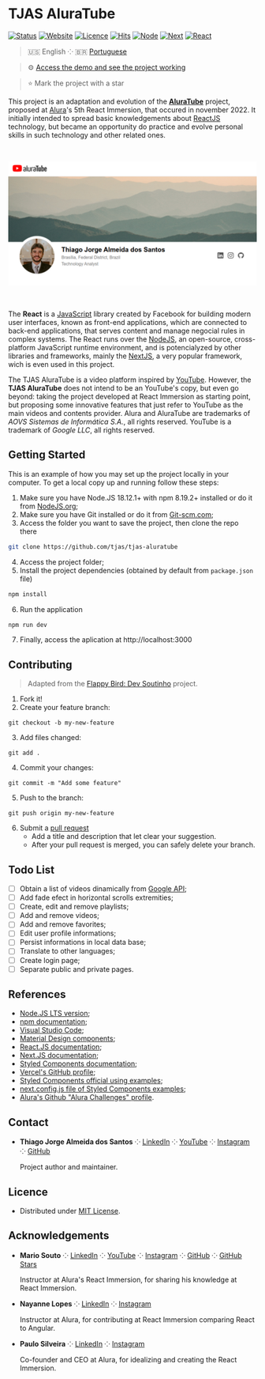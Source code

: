 # TJAS AluraTube

[![Status](https://img.shields.io/badge/status-active-brightgreen.svg)](./README.md)
[![Website](https://img.shields.io/website?down_color=brightred&down_message=offline&up_color=brightgreen&up_message=online&url=https%3A%2F%2Ftjas-aluratube.vercel.app%2F)](https://tjas-aluratube.vercel.app/)
[![Licence](https://img.shields.io/github/license/tjas/tjas-aluratube?color=blue)](./LICENSE.md)
[![Hits](https://hits.seeyoufarm.com/api/count/incr/badge.svg?url=https%3A%2F%2Fgithub.com%2Ftjas%2Ftjas-aluratube&count_bg=%23007EC6&title_bg=%23555555&title=hits&edge_flat=false)](https://hits.seeyoufarm.com)
[![Node](https://img.shields.io/badge/node-v18.12.1-green)](https://nodejs.org/en/)
[![Next](https://img.shields.io/badge/next-v13.0.2-yellow)](https://nextjs.org/)
[![React](https://img.shields.io/badge/react-v18.2.0-orange)](https://reactjs.org/)


> 🇺🇸 English ⁘ 🇧🇷 [Portuguese](./README_pt-br.md)

> ⚙️ [Access the demo and see the project working](https://tjas-aluratube.vercel.app/)

> ⭐ Mark the project with a star

This project is an adaptation and evolution of the **[AluraTube](https://github.com/alura-challenges/aluratube)** project, proposed at [Alura](https://www.alura.com.br/)'s 5th React Immersion, that occured in november 2022. It initially intended to spread basic knowledgements about [ReactJS](https://reactjs.org/) technology, but became an opportunity do practice and evolve personal skills in such technology and other related ones.

<br />
<p align="center">
    <img alt="Preview" src="./screenshots/preview.png" width="800" />
</p>
<br />

The **React** is a [JavaScript](https://www.javascript.com/) library created by Facebook for building modern user interfaces, known as front-end applications, which are connected to back-end applications, that serves content and manage negocial rules in complex systems. The React runs over the [NodeJS](https://nodejs.org/en/), an open-source, cross-platform JavaScript runtime environment, and is potencialyzed by other libraries and frameworks, mainly the [NextJS](https://nextjs.org/), a very popular framework, wich is even used in this project.

The TJAS AluraTube is a video platform inspired by [YouTube](https://www.youtube.com/). However, the **TJAS AluraTube** does not intend to be an YouTube's copy, but even go beyond: taking the project developed at React Immersion as starting point, but proposing some innovative features that just refer to YouTube as the main videos and contents provider. Alura and AluraTube are trademarks of _AOVS Sistemas de Informática S.A._, all rights reserved. YouTube is a trademark of _Google LLC_, all rights reserved.

## Getting Started

This is an example of how you may set up the project locally in your computer. To get a local copy up and running follow these steps:

1. Make sure you have Node.JS 18.12.1+ with npm 8.19.2+ installed or do it from [NodeJS.org](https://nodejs.org/en/download/);
2. Make sure you have Git installed or do it from [Git-scm.com](https://git-scm.com/);
3. Access the folder you want to save the project, then clone the repo there
```sh
git clone https://github.com/tjas/tjas-aluratube
```
4. Access the project folder;
5. Install the project dependencies (obtained by default from `package.json` file)
```sh
npm install
```
6. Run the application
```sh
npm run dev
```
7. Finally, access the aplication at http://localhost:3000

## Contributing

> Adapted from the [Flappy Bird: Dev Soutinho](https://github.com/omariosouto/flappy-bird-devsoutinho/blob/master/CONTRIBUTING.md) project.

1. Fork it!
2. Create your feature branch:
```
git checkout -b my-new-feature
```
3. Add files changed:
```
git add .
```
4. Commit your changes:
```
git commit -m "Add some feature"
```
5. Push to the branch:
```
git push origin my-new-feature
```
6. Submit a [pull request](https://docs.github.com/en/pull-requests/collaborating-with-pull-requests/proposing-changes-to-your-work-with-pull-requests/creating-a-pull-request)
    - Add a title and description that let clear your suggestion.
    - After your pull request is merged, you can safely delete your branch.

## Todo List

- [ ] Obtain a list of videos dinamically from [Google API](https://www.npmjs.com/package/googleapis);
- [ ] Add fade efect in horizontal scrolls extremities;
- [ ] Create, edit and remove playlists;
- [ ] Add and remove videos;
- [ ] Add and remove favorites;
- [ ] Edit user profile informations;
- [ ] Persist informations in local data base;
- [ ] Translate to other languages;
- [ ] Create login page;
- [ ] Separate public and private pages.

## References

- [Node.JS LTS version](https://nodejs.org/en/);
- [npm documentation](https://docs.npmjs.com/);
- [Visual Studio Code](https://code.visualstudio.com/);
- [Material Design components](https://m3.material.io/components);
- [React.JS documentation](https://reactjs.org/docs/getting-started.html);
- [Next.JS documentation](https://nextjs.org/docs/getting-started);
- [Styled Components documentation](https://styled-components.com/docs);
- [Vercel's GitHub profile](https://github.com/vercel);
- [Styled Components official using examples](https://github.com/vercel/next.js/tree/canary/examples/with-styled-components);
- [next.config.js file of Styled Components examples](https://github.com/vercel/next.js/blob/canary/examples/with-styled-components/next.config.js);
- [Alura's Github "Alura Challenges" profile](https://github.com/alura-challenges).

## Contact

- **Thiago Jorge Almeida dos Santos** ⁘ [LinkedIn](https://www.linkedin.com/in/thiago-tjas) ⁘ [YouTube](https://www.youtube.com/@thiago_tjas) ⁘ [Instagram](https://www.instagram.com/thiago.tjas/) ⁘ [GitHub](https://github.com/tjas)

    Project author and maintainer.

## Licence

- Distributed under [MIT License](./LICENSE.md).

## Acknowledgements

- **Mario Souto** ⁘ [LinkedIn](https://www.linkedin.com/in/omariosouto/) ⁘ [YouTube](https://www.youtube.com/c/DevSoutinho) ⁘ [Instagram](https://www.instagram.com/devsoutinho/) ⁘ [GitHub](https://github.com/omariosouto) ⁘ [GitHub Stars](https://stars.github.com/profiles/omariosouto/)

    Instructor at Alura's React Immersion, for sharing his knowledge at React Immersion.

- **Nayanne Lopes** ⁘ [LinkedIn](https://www.linkedin.com/in/nayannebatista/) ⁘ [Instagram](https://www.instagram.com/nayanne.tech/)

    Instructor at Alura, for contributing at React Immersion comparing React to Angular.

- **Paulo Silveira** ⁘ [LinkedIn](https://www.linkedin.com/in/paulosilveira/) ⁘ [Instagram](https://www.instagram.com/paulo_hipster/)

    Co-founder and CEO at Alura, for idealizing and creating the React Immersion.
